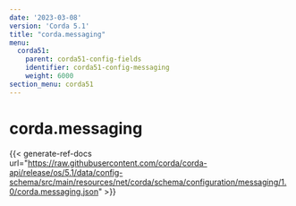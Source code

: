 ```yaml
---
date: '2023-03-08'
version: 'Corda 5.1'
title: "corda.messaging"
menu:
  corda51:
    parent: corda51-config-fields
    identifier: corda51-config-messaging
    weight: 6000
section_menu: corda51
---
```

# corda.messaging
{{< generate-ref-docs url="https://raw.githubusercontent.com/corda/corda-api/release/os/5.1/data/config-schema/src/main/resources/net/corda/schema/configuration/messaging/1.0/corda.messaging.json" >}}